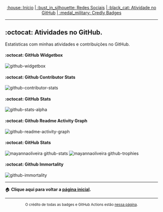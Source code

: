 <div align="center">
<a href="README.md"> :house: Início</a>
<a href="social-media.md"> | :bust_in_silhouette: Redes Sociais</a>
<a href="github-activity.md"> | :black_cat: Atividade no GitHub</a>
<a href="credly-badges.md"> | :medal_military: Credly Badges</a>
</div>

---

## :octocat: Atividades no GitHub.
Estatísticas com minhas atividades e contribuições no GitHub.

<!-- https://github.com/Jurredr/github-widgetbox --->
#### :octocat: GitHub Widgetbox
![github-widgetbox](https://github-widgetbox.vercel.app/api/profile?username=mayannaoliveira&data=followers,repositories,stars,commits&theme=carbon)

<!-- Repository Contribution Stats Card -->
<!-- https://github.com/HwangTaehyun/github-repository-contribution-stats --->
#### :octocat: Github Contributor Stats
![github-contributor-stats](https://github-contributor-stats.vercel.app/api?username=mayannaoliveira&theme=onedark)

<!-- GitHub Stats -->
<!-- https://github-stats-alpha.vercel.app --->
#### :octocat: GitHub Stats
![github-stats-alpha](https://github-stats-alpha.vercel.app/api?username=mayannaoliveira&cc=32363e&tc=61afef&ic=e5c07b&bc=32363e)

<!-- Github Readme Activity Graph -->
<!-- https://github.com/Ashutosh00710/github-readme-activity-graph -->
#### :octocat: Github Readme Activity Graph
![github-readme-activity-graph](https://github-readme-activity-graph.vercel.app/graph?username=mayannaoliveira&theme=react)

<!-- Developer Power Meter -->
<!-- https://stats.hyo.dev/en -->
#### :octocat: GitHub Stats
![mayannaoliveira github-stats](https://stats.dooboo.io/api/github-stats-advanced?login=mayannaoliveira)
![mayannaoliveira github-trophies](https://stats.dooboo.io/api/github-trophies?login=mayannaoliveira)

<!-- Github Immortality --->
<!-- https://github-immortality.vercel.app --->
#### :octocat: Github Immortality 
![github-immortality](https://github-immortality.vercel.app/api?username=mayannaoliveira)

---

:house: <b> Clique aqui para voltar a [página inicial](README.md). </b>

---

<div align="center">
<sup>O crédito de todas as badges e GitHub Actions estão <a href="badges-actions.md">nessa página</a>.</sup>
</div>
